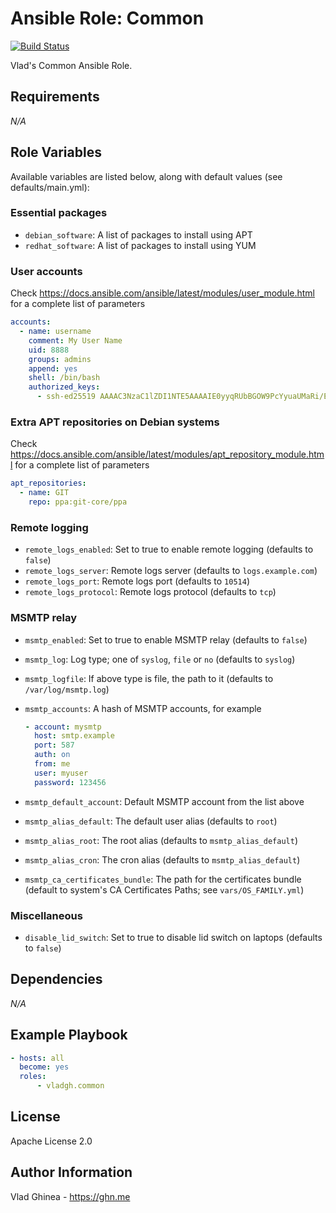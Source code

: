 # Ansible Role: Common

[![Build Status](https://travis-ci.com/vladgh/ansible-role-common.svg?branch=master)](https://travis-ci.com/vghn/ansible-role-common)

Vlad's Common Ansible Role.

## Requirements

*N/A*

## Role Variables

Available variables are listed below, along with default values (see defaults/main.yml):

### Essential packages

- `debian_software`: A list of packages to install using APT
- `redhat_software`: A list of packages to install using YUM

### User accounts

Check https://docs.ansible.com/ansible/latest/modules/user_module.html for a complete list of parameters

```yaml
accounts:
  - name: username
    comment: My User Name
    uid: 8888
    groups: admins
    append: yes
    shell: /bin/bash
    authorized_keys:
      - ssh-ed25519 AAAAC3NzaC1lZDI1NTE5AAAAIE0yyqRUbBGOW9PcYyuaUMaRi/EFwL59E3wwMn5dJAKQ MyKey
```

### Extra APT repositories on Debian systems

Check https://docs.ansible.com/ansible/latest/modules/apt_repository_module.html for a complete list of parameters

```yaml
apt_repositories:
  - name: GIT
    repo: ppa:git-core/ppa
```

### Remote logging

- `remote_logs_enabled`: Set to true to enable remote logging (defaults to `false`)
- `remote_logs_server`: Remote logs server (defaults to `logs.example.com`)
- `remote_logs_port`: Remote logs port (defaults to `10514`)
- `remote_logs_protocol`: Remote logs protocol (defaults to `tcp`)

### MSMTP relay

- `msmtp_enabled`: Set to true to enable MSMTP relay (defaults to `false`)
- `msmtp_log`: Log type; one of `syslog`, `file` or `no` (defaults to `syslog`)
- `msmtp_logfile`: If above type is file, the path to it (defaults to `/var/log/msmtp.log`)
- `msmtp_accounts`: A hash of MSMTP accounts, for example

    ```yaml
    - account: mysmtp
      host: smtp.example
      port: 587
      auth: on
      from: me
      user: myuser
      password: 123456
    ```

- `msmtp_default_account`: Default MSMTP account from the list above
- `msmtp_alias_default`: The default user alias (defaults to `root`)
- `msmtp_alias_root`: The root alias (defaults to `msmtp_alias_default`)
- `msmtp_alias_cron`: The cron alias (defaults to `msmtp_alias_default`)
- `msmtp_ca_certificates_bundle`: The path for the certificates bundle (default to system's CA Certificates Paths; see `vars/OS_FAMILY.yml`)

### Miscellaneous

- `disable_lid_switch`: Set to true to disable lid switch on laptops (defaults to `false`)

## Dependencies

*N/A*

## Example Playbook

```yaml
- hosts: all
  become: yes
  roles:
      - vladgh.common
```

## License

Apache License 2.0

## Author Information

Vlad Ghinea - <https://ghn.me>

